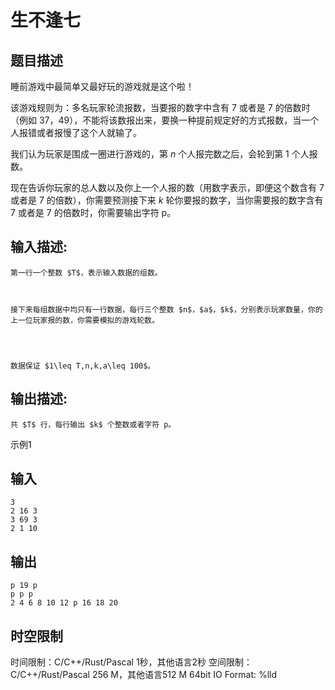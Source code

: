 # 生不逢七

## 题目描述

睡前游戏中最简单又最好玩的游戏就是这个啦！  
  


该游戏规则为：多名玩家轮流报数，当要报的数字中含有 $7$ 或者是 $7$ 的倍数时（例如 $37$，$49$），不能将该数报出来，要换一种提前规定好的方式报数，当一个人报错或者报慢了这个人就输了。 

  


我们认为玩家是围成一圈进行游戏的，第 $n$ 个人报完数之后，会轮到第 $1$ 个人报数。 

  
现在告诉你玩家的总人数以及你上一个人报的数（用数字表示，即便这个数含有 $7$ 或者是 $7$ 的倍数），你需要预测接下来 $k$ 轮你要报的数字，当你需要报的数字含有 $7$ 或者是 $7$ 的倍数时，你需要输出字符 p。  


## 输入描述:
    
    
    第一行一个整数 $T$，表示输入数据的组数。  
      
    
    
    接下来每组数据中均只有一行数据，每行三个整数 $n$，$a$，$k$，分别表示玩家数量，你的上一位玩家报的数，你需要模拟的游戏轮数。
    
      
    
    
    数据保证 $1\leq T,n,k,a\leq 100$。  
    

## 输出描述:
    
    
    共 $T$ 行，每行输出 $k$ 个整数或者字符 p。

示例1 

## 输入
    
    
    3
    2 16 3
    3 69 3
    2 1 10

## 输出
    
    
    p 19 p
    p p p
    2 4 6 8 10 12 p 16 18 20


## 时空限制

时间限制：C/C++/Rust/Pascal 1秒，其他语言2秒
空间限制：C/C++/Rust/Pascal 256 M，其他语言512 M
64bit IO Format: %lld